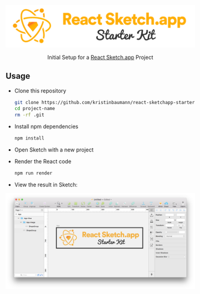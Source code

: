 ![react-sketchapp-starter-kit logo](https://github.com/kristinbaumann/react-sketchapp-starter-kit/blob/master/src/img/logo.png)

<div align="center">Initial Setup for a <a href="https://github.com/airbnb/react-sketchapp">React Sketch.app</a> Project</div>


## Usage

* Clone this repository
    ```bash
    git clone https://github.com/kristinbaumann/react-sketchapp-starter-kit project-name
    cd project-name
    rm -rf .git

* Install npm dependencies
    ```bash
    npm install
    ```

* Open Sketch with a new project

* Render the React code
    ```bash
    npm run render
    ```

* View the result in Sketch: 

![react-sketchapp-starter-kit result](https://github.com/kristinbaumann/react-sketchapp-starter-kit/blob/master/src/img/sketch.png)